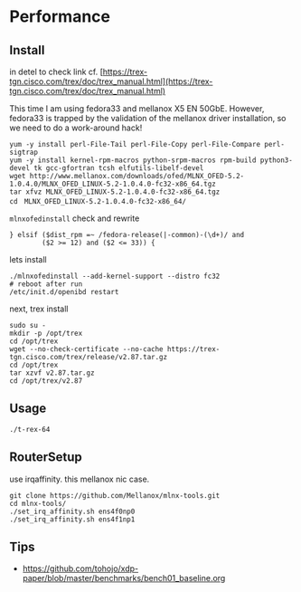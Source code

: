 # Performance

## Install
in detel to check link
cf. [https://trex-tgn.cisco.com/trex/doc/trex_manual.html](https://trex-tgn.cisco.com/trex/doc/trex_manual.html)

This time I am using fedora33 and mellanox X5 EN 50GbE.
However, fedora33 is trapped by the validation of the mellanox driver installation, so we need to do a work-around hack!

```
yum -y install perl-File-Tail perl-File-Copy perl-File-Compare perl-sigtrap
yum -y install kernel-rpm-macros python-srpm-macros rpm-build python3-devel tk gcc-gfortran tcsh elfutils-libelf-devel
wget http://www.mellanox.com/downloads/ofed/MLNX_OFED-5.2-1.0.4.0/MLNX_OFED_LINUX-5.2-1.0.4.0-fc32-x86_64.tgz
tar xfvz MLNX_OFED_LINUX-5.2-1.0.4.0-fc32-x86_64.tgz
cd　MLNX_OFED_LINUX-5.2-1.0.4.0-fc32-x86_64/
```

`mlnxofedinstall` check and rewrite

```
} elsif ($dist_rpm =~ /fedora-release(|-common)-(\d+)/ and
        ($2 >= 12) and ($2 <= 33)) {
```

lets install
```
./mlnxofedinstall --add-kernel-support --distro fc32
# reboot after run
/etc/init.d/openibd restart
```

next, trex install
```
sudo su -
mkdir -p /opt/trex
cd /opt/trex
wget --no-check-certificate --no-cache https://trex-tgn.cisco.com/trex/release/v2.87.tar.gz
cd /opt/trex
tar xzvf v2.87.tar.gz
cd /opt/trex/v2.87
```

## Usage
```
./t-rex-64
```
## RouterSetup
use irqaffinity. this mellanox nic case.

```
git clone https://github.com/Mellanox/mlnx-tools.git
cd mlnx-tools/
./set_irq_affinity.sh ens4f0np0
./set_irq_affinity.sh ens4f1np1
```


## Tips
* https://github.com/tohojo/xdp-paper/blob/master/benchmarks/bench01_baseline.org

